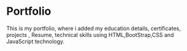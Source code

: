 # Portfolio
This is my portfolio, where i added my education details, certificates, projects , Resume, technical skills using HTML,BootStrap,CSS and JavaScript technology. 
